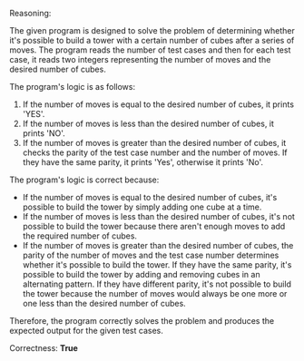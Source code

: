 Reasoning:

The given program is designed to solve the problem of determining whether it's possible to build a tower with a certain number of cubes after a series of moves. The program reads the number of test cases and then for each test case, it reads two integers representing the number of moves and the desired number of cubes.

The program's logic is as follows:

1. If the number of moves is equal to the desired number of cubes, it prints 'YES'.
2. If the number of moves is less than the desired number of cubes, it prints 'NO'.
3. If the number of moves is greater than the desired number of cubes, it checks the parity of the test case number and the number of moves. If they have the same parity, it prints 'Yes', otherwise it prints 'No'.

The program's logic is correct because:

* If the number of moves is equal to the desired number of cubes, it's possible to build the tower by simply adding one cube at a time.
* If the number of moves is less than the desired number of cubes, it's not possible to build the tower because there aren't enough moves to add the required number of cubes.
* If the number of moves is greater than the desired number of cubes, the parity of the number of moves and the test case number determines whether it's possible to build the tower. If they have the same parity, it's possible to build the tower by adding and removing cubes in an alternating pattern. If they have different parity, it's not possible to build the tower because the number of moves would always be one more or one less than the desired number of cubes.

Therefore, the program correctly solves the problem and produces the expected output for the given test cases.

Correctness: **True**